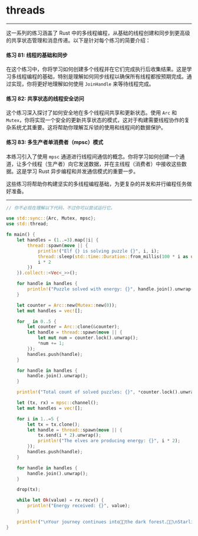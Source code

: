# threads

---

这一系列的练习涵盖了 Rust 中的多线程编程，从基础的线程创建和同步到更高级的共享状态管理和消息传递。以下是针对每个练习的简要介绍：

#### 练习 81: 线程的基础和同步

在这个练习中，你将学习如何创建多个线程并在它们完成执行后收集结果。这是学习多线程编程的基础，特别是理解如何同步线程以确保所有线程都按预期完成。通过实现，你将更好地理解如何使用 `JoinHandle` 来等待线程完成。

#### 练习 82: 共享状态的线程安全访问

这个练习深入探讨了如何安全地在多个线程间共享和更新状态。使用 `Arc` 和 `Mutex`，你将实现一个安全的更新共享状态的模式，这对于构建需要线程协作的复杂系统尤其重要。这将帮助你理解互斥锁的使用和线程间的数据保护。

#### 练习 83: 多生产者单消费者（mpsc）模式

本练习引入了使用 `mpsc` 通道进行线程间通信的概念。你将学习如何创建一个通道，让多个线程（生产者）向它发送数据，并在主线程（消费者）中接收这些数据。这是学习 Rust 异步编程和并发通信模式的重要一步。

这些练习将帮助你构建坚实的多线程编程基础，为更复杂的并发和并行编程任务做好准备。

---

```rust
// 你不必现在理解以下代码，不过你可以尝试运行它。

use std::sync::{Arc, Mutex, mpsc};
use std::thread;

fn main() {
    let handles = (1..=3).map(|i| {
        thread::spawn(move || {
            println!("Elf {} is solving puzzle {}", i, i);
            thread::sleep(std::time::Duration::from_millis(100 * i as u64));
            i * 2 
        })
    }).collect::<Vec<_>>();

    for handle in handles {
        println!("Puzzle solved with energy: {}", handle.join().unwrap());
    }

    let counter = Arc::new(Mutex::new(0));
    let mut handles = vec![];

    for _ in 0..5 {
        let counter = Arc::clone(&counter);
        let handle = thread::spawn(move || {
            let mut num = counter.lock().unwrap();
            *num += 1;
        });
        handles.push(handle);
    }

    for handle in handles {
        handle.join().unwrap();
    }

    println!("Total count of solved puzzles: {}", *counter.lock().unwrap());

    let (tx, rx) = mpsc::channel();
    let mut handles = vec![];

    for i in 1..=5 {
        let tx = tx.clone();
        let handle = thread::spawn(move || {
            tx.send(i * 2).unwrap();
            println!("The elves are producing energy: {}", i * 2);
        });
        handles.push(handle);
    }

    for handle in handles {
        handle.join().unwrap();
    }

    drop(tx); 

    while let Ok(value) = rx.recv() {
        println!("Energy received: {}", value);
    }

    println!("\nYour journey continues into🌲🌲the dark forest.🌲🌲\nStarlight filters through the tree canopy, promising guidance and protection on\nyour path ahead.");
}
```
